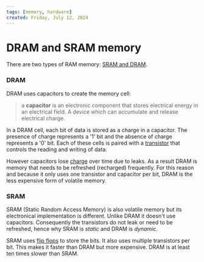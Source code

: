 ```yaml
---
tags: [memory, hardware]
created: Friday, July 12, 2024
---
```


# DRAM and SRAM memory

There are two types of RAM memory: [SRAM and DRAM](./DRAM_and_SRAM_memory.md).

### DRAM

DRAM uses capacitors to create the memory cell:

> a **capacitor** is an electronic component that stores electrical energy in an
> electrical field. A device which can accumulate and release electrical charge.

In a DRAM cell, each bit of data is stored as a charge in a capacitor. The
presence of charge represents a '1' bit and the absence of charge represents a
'0' bit. Each of these cells is paired with a [transistor](Transistors.md) that
controls the reading and writing of data.

However capacitors lose [charge](Current.md) over time due to leaks. As a result
DRAM is memory that needs to be refreshed (recharged) frequently. For this
reason and because it only uses one transistor and capacitor per bit, DRAM is
the less expensive form of volatile memory.

### SRAM

SRAM (Static Random Access Memory) is also volatile memory but its electronical
implementation is different. Unlike DRAM it doesn't use capacitors. Consequently
the transistors do not leak or need to be refreshed, hence why SRAM is _static_
and DRAM is _dynamic_.

SRAM uses [flip flops](Flip_flops.md) to store the bits. It also uses multiple
transistors per bit. This makes it faster than DRAM but more expensive. DRAM is
at least ten times slower than SRAM.
